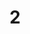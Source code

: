 ---
title: "2"
imageurl: "../src/content/assets/2.webp"
dwnurl: "https://imgs1.thamizhnation.org/2.jpg"
tags: ['thalaivar']
---